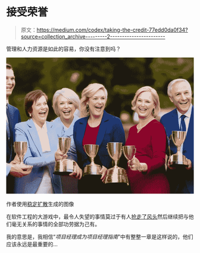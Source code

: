 # 接受荣誉

> 原文：<https://medium.com/codex/taking-the-credit-77edd0da0f34?source=collection_archive---------2----------------------->

管理和人力资源是如此的容易，你没有注意到吗？

![](img/8625bf05c5356afadd5a4f486d74153d.png)

作者使用[稳定扩散](https://github.com/CompVis/stable-diffusion)生成的图像

在软件工程的大游戏中，最令人失望的事情莫过于有人[抢走了风头](https://idioms.thefreedictionary.com/to+steal+the+limelight)然后继续把与他们毫无关系的事情的全部功劳据为己有。

我的意思是，我相信“*项目经理成为项目经理指南*”中有整整一章是这样说的，他们应该永远是最重要的…
